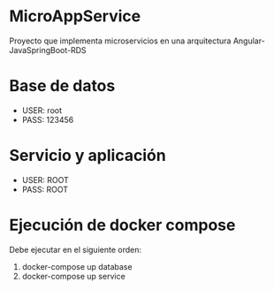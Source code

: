 # MicroAppService
Proyecto que implementa microservicios en una arquitectura Angular-JavaSpringBoot-RDS

# Base de datos
+ USER: root
+ PASS: 123456

# Servicio y aplicación
+ USER: ROOT
+ PASS: ROOT

# Ejecución de docker compose
Debe ejecutar en el siguiente orden: 
1. docker-compose up database
2. docker-compose up service